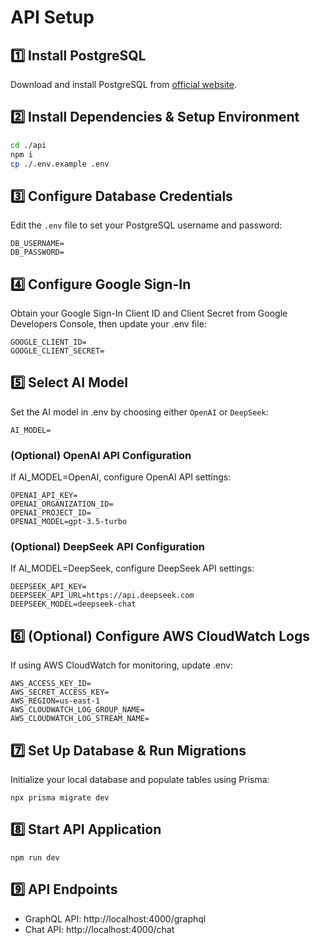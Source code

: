 # API Setup

## 1️⃣ Install PostgreSQL  
Download and install PostgreSQL from [official website](https://www.postgresql.org/download/).  

## 2️⃣ Install Dependencies & Setup Environment  

```sh
cd ./api
npm i
cp ./.env.example .env
```

## 3️⃣ Configure Database Credentials

Edit the `.env` file to set your PostgreSQL username and password:

```
DB_USERNAME=
DB_PASSWORD=
```

## 4️⃣ Configure Google Sign-In

Obtain your Google Sign-In Client ID and Client Secret from Google Developers Console, then update your .env file:

```
GOOGLE_CLIENT_ID=
GOOGLE_CLIENT_SECRET=
```

## 5️⃣ Select AI Model

Set the AI model in .env by choosing either `OpenAI` or `DeepSeek`:

```
AI_MODEL=
```

### (Optional) OpenAI API Configuration

If AI_MODEL=OpenAI, configure OpenAI API settings:

```
OPENAI_API_KEY=
OPENAI_ORGANIZATION_ID=
OPENAI_PROJECT_ID=
OPENAI_MODEL=gpt-3.5-turbo
```

### (Optional) DeepSeek API Configuration

If AI_MODEL=DeepSeek, configure DeepSeek API settings:

```
DEEPSEEK_API_KEY=
DEEPSEEK_API_URL=https://api.deepseek.com
DEEPSEEK_MODEL=deepseek-chat
```

## 6️⃣ (Optional) Configure AWS CloudWatch Logs

If using AWS CloudWatch for monitoring, update .env:

```
AWS_ACCESS_KEY_ID=
AWS_SECRET_ACCESS_KEY=
AWS_REGION=us-east-1
AWS_CLOUDWATCH_LOG_GROUP_NAME=
AWS_CLOUDWATCH_LOG_STREAM_NAME=
```

## 7️⃣ Set Up Database & Run Migrations

Initialize your local database and populate tables using Prisma:

```
npx prisma migrate dev
```

## 8️⃣ Start API Application

```
npm run dev
```

## 9️⃣ API Endpoints

- GraphQL API: http://localhost:4000/graphql
- Chat API: http://localhost:4000/chat
